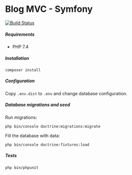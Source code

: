 # Blog MVC - Symfony

[![Build Status](https://travis-ci.org/ismaail/blogmvc-sf4.svg?branch=develop)](https://travis-ci.org/ismaail/blogmvc-sf4)

##### Requirements

- PHP 7.4

##### Installation

```composer install```

##### Configuration

Copy ```.env.dist``` to ```.env``` and change database configuration.

##### Database migrations and seed

Run migrations:

```php bin/console doctrine:migrations:migrate```

Fill the database with data:

```php bin/console doctrine:fixtures:load```

##### Tests

```php bin/phpunit```
